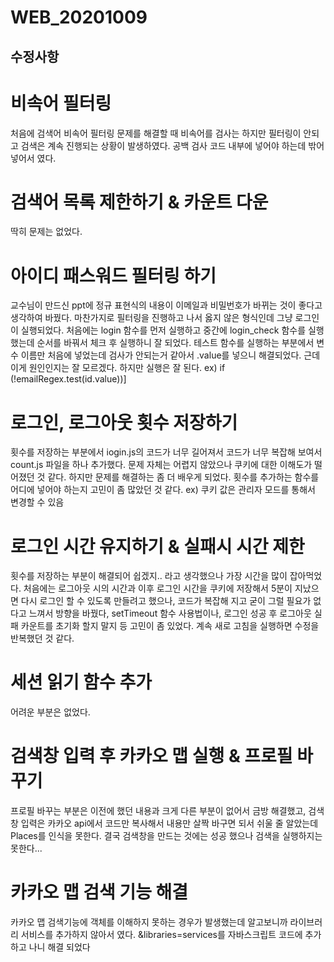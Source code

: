 # WEB_20201009

## 수정사항
# 비속어 필터링

처음에 검색어 비속어 필터링 문제를 해결할 때 비속어를 검사는 하지만 필터링이 안되고 검색은 계속 진행되는 상황이 발생하였다.
공백 검사 코드 내부에 넣어야 하는데 밖어 넣어서 였다.

# 검색어 목록 제한하기 & 카운트 다운

딱히 문제는 없었다.

# 아이디 패스워드 필터링 하기

교수님이 만드신 ppt에 정규 표현식의 내용이 이메일과 비밀번호가 바뀌는 것이 좋다고 생각하여 바꿨다.
마찬가지로 필터링을 진행하고 나서 옳지 않은 형식인데 그냥 로그인이 실행되었다. 
처음에는 login 함수를 먼저 실행하고 중간에 login_check 함수를 실행 했는데 순서를 바꿔서 체크 후 실행하니 잘 되었다.
테스트 함수를 실행하는 부분에서 변수 이름만 처음에 넣었는데 검사가 안되는거 같아서 .value를 넣으니 해결되었다. 
근데 이게 원인인지는 잘 모르겠다. 하지만 실행은 잘 된다.
ex) if (!emailRegex.test(id.value))]

# 로그인, 로그아웃 횟수 저장하기

횟수를 저장하는 부분에서 iogin.js의 코드가 너무 길어져서 코드가 너무 복잡해 보여서 count.js 파일을 하나 추가했다.
문제 자체는 어렵지 않았으나 쿠키에 대한 이해도가 떨어졌던 것 같다. 하지만 문제를 해결하는 좀 더 배우게 되었다.
횟수를 추가하는 함수를 어디에 넣어야 하는지 고민이 좀 많았던 것 같다.
ex) 쿠키 값은 관리자 모드를 통해서 변경할 수 있음

# 로그인 시간 유지하기 & 실패시 시간 제한

횟수를 저장하는 부분이 해결되어 쉽겠지.. 라고 생각했으나 가장 시간을 많이 잡아먹었다.
처음에는 로그아웃 시의 시간과 이후 로그인 시간을 쿠키에 저장해서 5분이 지났으면 다시 로그인 할 수 있도록 만들려고 했으나,
코드가 복잡해 지고 굳이 그럴 필요가 없다고 느껴서 방향을 바꿨다,
setTimeout 함수 사용법이나, 로그인 성공 후 로그아웃 실패 카운트를 초기화 할지 말지 등 고민이 좀 있었다.
계속 새로 고침을 실행하면 수정을 반복했던 것 같다.

# 세션 읽기 함수 추가

어려운 부분은 없었다.

# 검색창 입력 후 카카오 맵 실행 & 프로필 바꾸기

프로필 바꾸는 부분은 이전에 했던 내용과 크게 다른 부분이 없어서 금방 해결했고,
검색창 입력은 카카오 api에서 코드만 복사해서 내용만 살짝 바구면 되서 쉬울 줄 알았는데 Places를 인식을 못한다.
결국 검색창을 만드는 것에는 성공 했으나 검색을 실행하지는 못한다...

# 카카오 맵 검색 기능 해결

카카오 맵 검색기능에 객체를 이해하지 못하는 경우가 발생했는데 알고보니까 라이브러리 서비스를 추가하지 않아서 였다. 
&libraries=services를 자바스크립트 코드에 추가 하고 나니 해결 되었다